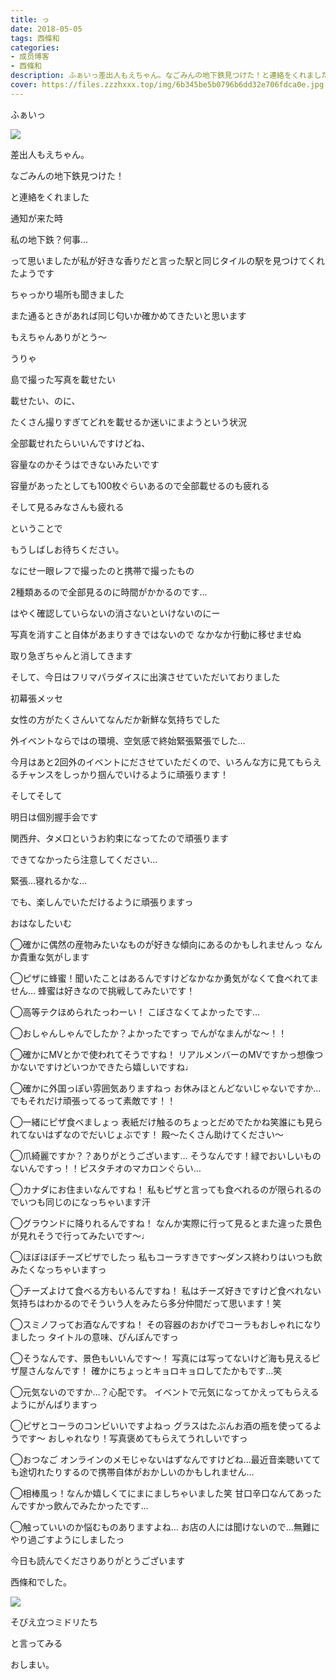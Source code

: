 ```yaml
---
title: っ
date: 2018-05-05
tags: 西條和
categories: 
- 成员博客
- 西條和
description: ふぁいっ差出人もえちゃん。なごみんの地下鉄見つけた！と連絡をくれました通知が来た時私の...
cover: https://files.zzzhxxx.top/img/6b345be5b0796b6dd32e706fdca0e.jpg 
---
```












ふぁいっ







![](https://files.zzzhxxx.top/img/6b345be5b0796b6dd32e706fdca0e.jpg)









差出人もえちゃん。






なごみんの地下鉄見つけた！









と連絡をくれました










通知が来た時








私の地下鉄？何事…








って思いましたが私が好きな香りだと言った駅と同じタイルの駅を見つけてくれたようです










ちゃっかり場所も聞きました









また通るときがあれば同じ匂いか確かめてきたいと思います









もえちゃんありがとう〜











うりゃ








島で撮った写真を載せたい











載せたい、のに、











たくさん撮りすぎてどれを載せるか迷いにまようという状況








全部載せれたらいいんですけどね、






容量なのかそうはできないみたいです










容量があったとしても100枚ぐらいあるので全部載せるのも疲れる









そして見るみなさんも疲れる











ということで








もうしばしお待ちください。











なにせ一眼レフで撮ったのと携帯で撮ったもの









2種類あるので全部見るのに時間がかかるのです…









はやく確認していらないの消さないといけないのにー









写真を消すこと自体があまりすきではないので
なかなか行動に移せませぬ











取り急ぎちゃんと消してきます










そして、今日はフリマパラダイスに出演させていただいておりました










初幕張メッセ










女性の方がたくさんいてなんだか新鮮な気持ちでした











外イベントならではの環境、空気感で終始緊張緊張でした…









今月はあと2回外のイベントにださせていただくので、いろんな方に見てもらえるチャンスをしっかり掴んでいけるように頑張ります！









そしてそして









明日は個別握手会です









関西弁、タメ口というお約束になってたので頑張ります








できてなかったら注意してください…









緊張…寝れるかな…









でも、楽しんでいただけるように頑張りますっ









おはなしたいむ



◯確かに偶然の産物みたいなものが好きな傾向にあるのかもしれませんっ
なんか貴重な気がします



◯ピザに蜂蜜！聞いたことはあるんですけどなかなか勇気がなくて食べれてません…
蜂蜜は好きなので挑戦してみたいです！





◯高等テクほめられたっわーい！
こぼさなくてよかったです…




◯おしゃんしゃんでしたか？よかったですっ
でんがなまんがな〜！！




◯確かにMVとかで使われてそうですね！
リアルメンバーのMVですかっ想像つかないですけどいつかできたら嬉しいですね♩



◯確かに外国っぽい雰囲気ありますねっ
お休みほとんどないじゃないですか…でもそれだけ頑張ってるって素敵です！！



◯一緒にピザ食べましょっ
表紙だけ触るのちょっとだめでたかね笑誰にも見られてないはずなのでだいじょぶです！
殿〜たくさん助けてください〜





◯爪綺麗ですか？？ありがとうございます…
そうなんです！緑でおいしいものないんですっ！！ピスタチオのマカロンぐらい…




◯カナダにお住まいなんですね！
私もピザと言っても食べれるのが限られるのでいつも同じのになっちゃいます汗




◯グラウンドに降りれるんですね！
なんか実際に行って見るとまた違った景色が見れそうで行ってみたいです〜♩





◯ほぼほぼチーズピザでしたっ
私もコーラすきです〜ダンス終わりはいつも飲みたくなっちゃいますっ





◯チーズよけて食べる方もいるんですね！
私はチーズ好きですけど食べれない気持ちはわかるのでそういう人をみたら多分仲間だって思います！笑






◯スミノフってお酒なんですね！
その容器のおかげでコーラもおしゃれになりましたっ
タイトルの意味、ぴんぽんですっ






◯そうなんです、景色もいいんです〜！
写真には写ってないけど海も見えるピザ屋さんなんです！
確かにちょっとキョロキョロしてたかもです…笑





◯元気ないのですか…？心配です。
イベントで元気になってかえってもらえるようにがんばりますっ






◯ピザとコーラのコンビいいですよねっ
グラスはたぶんお酒の瓶を使ってるようです〜
おしゃれなり！写真褒めてもらえてうれしいですっ





◯おつなご
オンラインのメモじゃないはずなんですけどね…最近音楽聴いてても途切れたりするので携帯自体がおかしいのかもしれません…



◯相棒風っ！なんか嬉しくてにまにましちゃいました笑
甘口辛口なんてあったんですかっ飲んでみたかったです…




◯触っていいのか悩むものありますよね…
お店の人には聞けないので…無難にやり過ごすようにしましたっ







今日も読んでくださりありがとうございます






西條和でした。








![](https://files.zzzhxxx.top/img/6b345be5b0796b6dd32e706fdca0e-01.jpg)







そびえ立つミドリたち










と言ってみる








おしまい。


